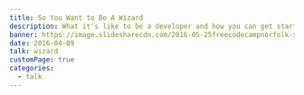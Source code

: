 ```yaml
---
title: So You Want to Be A Wizard
description: What it's like to be a developer and how you can get started.
banner: https://image.slidesharecdn.com/2016-05-25freecodecampnorfolk-soyouwanttobeawizard-171102222434/95/so-you-want-to-be-a-wizard-free-code-camp-norfolk-1-638.jpg?cb=1510969499
date: 2016-04-09
talk: wizard
customPage: true
categories:
  - talk
---
```

